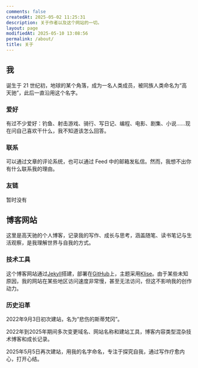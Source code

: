 ```yaml
---
comments: false
createdAt: 2025-05-02 11:25:31
description: 关于作者以及这个网站的一切。
layout: page
modifiedAt: 2025-05-10 13:08:56
permalink: /about/
title: 关于
---
```


## 我

诞生于 21 世纪初，地球的某个角落，成为一名人类成员，被同族人类命名为“高天驰”，此后一直沿用这个名字。

### 爱好

有过不少爱好：钓鱼、射击游戏、骑行、写日记、编程、电影、剧集、小说……现在问自己喜欢干什么，我不知道该怎么回答。

### 联系

可以通过文章的评论系统，也可以通过 Feed 中的邮箱发私信。然而，我想不出你有什么联系我的理由。

### 友链

暂时没有

## 博客网站

这里是高天驰的个人博客，记录我的写作、成长与思考，涵盖随笔、读书笔记与生活观察，是我理解世界与自我的方式。

### 技术工具

这个博客网站通过[Jekyll](https://jekyllrb.com/)搭建，部署在[GitHub](https://github.com/)上，主题采用[Klise](https://github.com/piharpi/jekyll-klise)。由于某些未知原因，我的网站在某些地区访问速度非常慢，甚至无法访问，但这不影响我的创作动力。

### 历史沿革

2022年9月3日初次建站，名为“悲伤的斯蒂梵冈”。

2022年到2025年期间多次变更域名、网站名称和建站工具，博客内容类型混杂技术博客和成长记录。

2025年5月5日再次建站，用我的名字命名，专注于探究自我，通过写作疗愈内心，打开心结。
